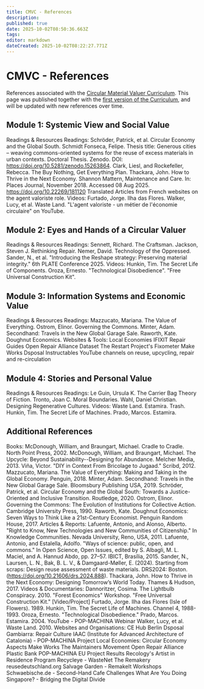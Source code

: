 ```yaml
---
title: CMVC - References
description: 
published: true
date: 2025-10-02T08:50:36.663Z
tags: 
editor: markdown
dateCreated: 2025-10-02T08:22:27.771Z
---
```


# CMVC - References

References associated with the [Circular Material Valuer Curriculum](/projects/circular-valuer-curriculum). This page was published together with the [first version of the Curriculum](/projects/circular-valuer-curriculum/CMVC-01), and will be updated with new references over time.

## Module 1: Systemic View and Social Value

Readings & Resources
Readings:
Schröder, Patrick, et al. Circular Economy and the Global South.
Schmidt Fonseca, Felipe. Thesis title: Generous cities – weaving commons-oriented systems for the reuse of excess materials in urban contexts. Doctoral Thesis. Zenodo. DOI: https://doi.org/10.5281/zenodo.15263864.
Clark, Liesl, and Rockefeller, Rebecca. The Buy Nothing, Get Everything Plan.
Thackara, John. How to Thrive in the Next Economy.
Shannon Mattern, Maintenance and Care. In: Places Journal, November 2018. Accessed 08 Aug 2025. https://doi.org/10.22269/181120
Translated Articles from French websites on the agent valoriste role.
Videos:
Furtado, Jorge. Ilha das Flores.
Walker, Lucy, et al. Waste Land.
"L'agent valoriste - un métier de l'économie circulaire" on YouTube.

## Module 2: Eyes and Hands of a Circular Valuer

Readings & Resources
Readings:
Sennett, Richard. The Craftsman.
Jackson, Steven J. Rethinking Repair.
Nemer, David. Technology of the Oppressed.
Sander, N., et al. "Introducing the Reshape strategy: Preserving material integrity." 6th PLATE Conference 2025.
Videos:
Hunkin, Tim. The Secret Life of Components.
Oroza, Ernesto. "Technological Disobedience".
"Free Universal Construction Kit".

## Module 3: Information Systems and Economic Value

Readings & Resources
Readings:
Mazzucato, Mariana. The Value of Everything.
Ostrom, Elinor. Governing the Commons.
Minter, Adam. Secondhand: Travels in the New Global Garage Sale.
Raworth, Kate. Doughnut Economics.
Websites & Tools:
Local Economies
IFIXIT Repair Guides
Open Repair Alliance Dataset
The Restart Project's Fixometer
Make Works
Dsposal
Instructables
YouTube channels on reuse, upcycling, repair and re-circulation

## Module 4: Stories and Personal Value

Readings & Resources
Readings:
Le Guin, Ursula K. The Carrier Bag Theory of Fiction.
Tronto, Joan C. Moral Boundaries.
Wahl, Daniel Christian. Designing Regenerative Cultures.
Videos:
Waste Land. 
Estamira. 
Trash.
Hunkin, Tim. The Secret Life of Machines.
Prado, Marcos. Estamira.

## Additional References

Books:
McDonough, William, and Braungart, Michael. Cradle to Cradle. North Point Press, 2002.
McDonough, William, and Braungart, Michael. The Upcycle: Beyond Sustainability--Designing for Abundance. Melcher Media, 2013.
Viña, Victor. "DIY in Context From Bricolage to Jugaad." Scribd, 2012.
Mazzucato, Mariana. The Value of Everything: Making and Taking in the Global Economy. Penguin, 2018.
Minter, Adam. Secondhand: Travels in the New Global Garage Sale. Bloomsbury Publishing USA, 2019.
Schröder, Patrick, et al. Circular Economy and the Global South: Towards a Justice-Oriented and Inclusive Transition. Routledge, 2020.
Ostrom, Elinor. Governing the Commons: The Evolution of Institutions for Collective Action. Cambridge University Press, 1990.
Raworth, Kate. Doughnut Economics: Seven Ways to Think Like a 21st-Century Economist. Penguin Random House, 2017.
Articles & Reports:
Lafuente, Antonio, and Alonso, Alberto. "Right to Know, New Technologies and New Communities of Citizenship." In Knowledge Communities. Nevada University, Reno, USA, 2011.
Lafuente, Antonio, and Estalella, Adolfo. "Ways of science: public, open, and commons." In Open Science, Open Issues, edited by S. Albagli, M. L. Maciel, and A. Hannud Abdo, pp. 27–57. IBICT, Brasília, 2015.
Sander, N., Laursen, L. N., Bak, B. L. V., & Damgaard-Møller, E. (2024). Starting from scraps: Design reuse assessment of waste materials. DRS2024: Boston. (https://doi.org/10.21606/drs.2024.888).
Thackara, John. How to Thrive in the Next Economy: Designing Tomorrow’s World Today. Thames & Hudson, 2017.
Videos & Documentaries:
Dannoritzer, Cosima. The Lightbulb Conspiracy. 2010.
"Forest Economics" Workshop.
"Free Universal Construction Kit." [Video/Project] 
Furtado, Jorge. Ilha das Flores (Isle of Flowers). 1989.
Hunkin, Tim. The Secret Life of Machines. Channel 4, 1988-1993. 
Oroza, Ernesto. "Technological Disobedience."
Prado, Marcos. Estamira. 2004.
YouTube - POP-MACHINA Webinar
Walker, Lucy, et al. Waste Land. 2010.
Websites and Organisations:
CE Hub Berlin
Dsposal
Gambiarra: Repair Culture
IAAC (Institute for Advanced Architecture of Catalonia) - POP-MACHINA Project
Local Economies: Circular Economy Aspects
Make Works 
The Maintainers Movement
Open Repair Alliance
Plastic Bank
POP-MACHINA EU Project Results
Recology's Artist in Residence Program
Recycleye - WasteNet
The Remakery
reusedeutschland.org
Salvage Garden - RemakeIt Workshops
Schwaebische.de - Second-Hand Cafe Challenges
What Are You Doing Singapore? - Bridging the Digital Divide



